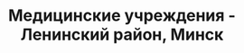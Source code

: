 ---
district_id: 7-02-2
district_name: Ленинский район, Минск
title: Медицинские учреждения - Ленинский район, Минск
---